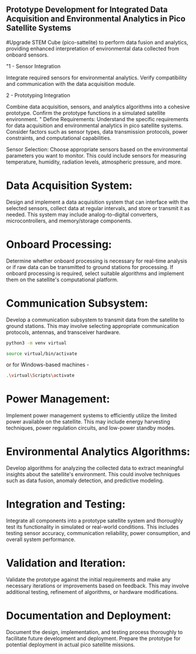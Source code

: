 ## Prototype Development for Integrated Data Acquisition and Environmental Analytics in Pico Satellite Systems

#Upgrade STEM Cube (pico-sattelite) to perform data fusion and analytics, providing enhanced interpretation of environmental data collected from onboard sensors.

"1 - Sensor Integration

Integrate required sensors for environmental analytics.
Verify compatibility and communication with the data acquisition module.

2 - Prototyping Integration

Combine data acquisition, sensors, and analytics algorithms into a cohesive prototype.
Confirm the prototype functions in a simulated satellite environment.
"
Define Requirements: Understand the specific requirements for data acquisition and environmental analytics in pico satellite systems. Consider factors such as sensor types, data transmission protocols, power constraints, and computational capabilities.

Sensor Selection: Choose appropriate sensors based on the environmental parameters you want to monitor. This could include sensors for measuring temperature, humidity, radiation levels, atmospheric pressure, and more.

# Data Acquisition System: 
Design and implement a data acquisition system that can interface with the selected sensors, collect data at regular intervals, and store or transmit it as needed. This system may include analog-to-digital converters, microcontrollers, and memory/storage components.

# Onboard Processing: 
Determine whether onboard processing is necessary for real-time analysis or if raw data can be transmitted to ground stations for processing. If onboard processing is required, select suitable algorithms and implement them on the satellite's computational platform.

# Communication Subsystem: 
Develop a communication subsystem to transmit data from the satellite to ground stations. This may involve selecting appropriate communication protocols, antennas, and transceiver hardware.

   ```bash
   python3 -m venv virtual
   ```

   ```bash
   source virtual/bin/activate
   ```

   or for Windows-based machines -

   ```bash
   .\virtual\Scripts\activate
   ```
# Power Management: 
Implement power management systems to efficiently utilize the limited power available on the satellite. This may include energy harvesting techniques, power regulation circuits, and low-power standby modes.

# Environmental Analytics Algorithms: 
Develop algorithms for analyzing the collected data to extract meaningful insights about the satellite's environment. This could involve techniques such as data fusion, anomaly detection, and predictive modeling.

# Integration and Testing: 
Integrate all components into a prototype satellite system and thoroughly test its functionality in simulated or real-world conditions. This includes testing sensor accuracy, communication reliability, power consumption, and overall system performance.

# Validation and Iteration: 
Validate the prototype against the initial requirements and make any necessary iterations or improvements based on feedback. This may involve additional testing, refinement of algorithms, or hardware modifications.

# Documentation and Deployment: 
Document the design, implementation, and testing process thoroughly to facilitate future development and deployment. Prepare the prototype for potential deployment in actual pico satellite missions.
